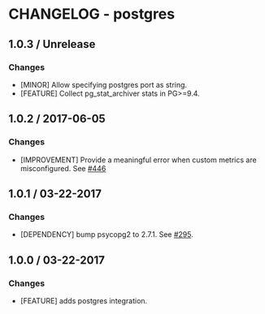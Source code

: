 # CHANGELOG - postgres

## 1.0.3 / Unrelease

### Changes

* [MINOR] Allow specifying postgres port as string.
* [FEATURE] Collect pg_stat_archiver stats in PG>=9.4.

## 1.0.2 / 2017-06-05

### Changes

* [IMPROVEMENT] Provide a meaningful error when custom metrics are misconfigured. See [#446][]

## 1.0.1 / 03-22-2017

### Changes

* [DEPENDENCY] bump psycopg2 to 2.7.1. See [#295][].

## 1.0.0 / 03-22-2017

### Changes

* [FEATURE] adds postgres integration.

<!--- The following link definition list is generated by PimpMyChangelog --->
[#295]: https://github.com/DataDog/integrations-core/issues/295
[#446]: https://github.com/DataDog/integrations-core/issues/446
